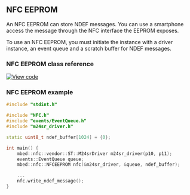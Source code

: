 ## NFC EEPROM

An NFC EEPROM can store NDEF messages. You can use a smartphone access the message through the NFC interface the EEPROM exposes.

To use an NFC EEPROM, you must initiate the instance with a driver instance, an event queue and a scratch buffer for NDEF messages.

### NFC EEPROM class reference

[![View code](https://www.mbed.com/embed/?type=library)](http://os-doc-builder.test.mbed.com/docs/development/mbed-os-api-doxy/classmbed_1_1nfc_1_1_n_f_c_e_e_p_r_o_m.html)

### NFC EEPROM example

```cpp
#include "stdint.h"

#include "NFC.h"
#include "events/EventQueue.h"
#include "m24sr_driver.h"

static uint8_t ndef_buffer[1024] = {0};

int main() {
    mbed::nfc::vendor::ST::M24srDriver m24sr_driver(p10, p11);
    events::EventQueue queue;
    mbed::nfc::NFCEEPROM nfc(&m24sr_driver, &queue, ndef_buffer);

    ...
    nfc.write_ndef_message();
}
```
